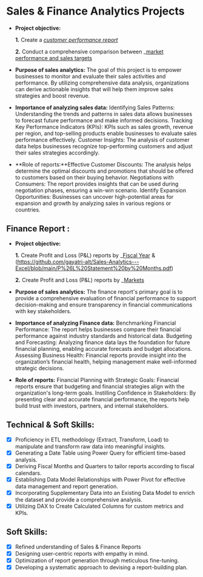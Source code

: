 # Sales & Finance Analytics Projects
- **Project objective:** 

    **1.** Create a _[customer performance report](https://github.com/gayatri-alt/Sales-Analytics---Excel/blob/main/Customer%20Performance%20Report.pdf)_ 

    **2.** Conduct a comprehensive comparison between _[market performance and sales targets](https://github.com/gayatri-alt/Sales-Analytics---Excel/blob/main/Market%20Performance%20vs%20Target%20Report.pdf)
- **Purpose of sales analytics:** The goal of this project is to empower businesses to monitor and evaluate their sales activities and performance. By utilizing comprehensive data analysis, organizations can derive actionable insights that will help them improve sales strategies and boost revenue.

- **Importance of analyzing sales data:** Identifying Sales Patterns: Understanding the trends and patterns in sales data allows businesses to forecast future performance and make informed decisions.
Tracking Key Performance Indicators (KPIs): KPIs such as sales growth, revenue per region, and top-selling products enable businesses to evaluate sales performance effectively.
Customer Insights: The analysis of customer data helps businesses recognize top-performing customers and adjust their sales strategies accordingly.

- **Role of reports:**Effective Customer Discounts: The analysis helps determine the optimal discounts and promotions that should be offered to customers based on their buying behavior.
Negotiations with Consumers: The report provides insights that can be used during negotiation phases, ensuring a win-win scenario.
Identify Expansion Opportunities: Businesses can uncover high-potential areas for expansion and growth by analyzing sales in various regions or countries.


## Finance Report :

- **Project objective:** 

    **1.** Create Profit and Loss (P&L) reports by _[Fiscal Year](https://github.com/gayatri-alt/Sales-Analytics---Excel/blob/main/P%26L%20Statement%20by%20Fiscal%20Year.pdf) &(https://github.com/gayatri-alt/Sales-Analytics---Excel/blob/main/P%26L%20Statement%20by%20Months.pdf)

   **2.** Create Profit and Loss (P&L) reports by _[Markets](https://github.com/gayatri-alt/Sales-Analytics---Excel/blob/main/P%26L%20Statement%20by%20Markets.pdf)

- **Purpose of sales analytics:** The finance report's primary goal is to provide a comprehensive evaluation of financial performance to support decision-making and ensure transparency in financial communications with key stakeholders.

- **Importance of analyzing Finance data:** Benchmarking Financial Performance: The report helps businesses compare their financial performance against industry standards and historical data.
Budgeting and Forecasting: Analyzing finance data lays the foundation for future financial planning, enabling accurate forecasts and budget allocations.
Assessing Business Health: Financial reports provide insight into the organization’s financial health, helping management make well-informed strategic decisions.

- **Role of reports:** Financial Planning with Strategic Goals: Financial reports ensure that budgeting and financial strategies align with the organization's long-term goals.
Instilling Confidence in Stakeholders: By presenting clear and accurate financial performance, the reports help build trust with investors, partners, and internal stakeholders.

## Technical & Soft Skills:
- [x]	Proficiency in ETL methodology (Extract, Transform, Load) to manipulate and transform raw data into meaningful insights.
- [x]	Generating a Date Table using Power Query for efficient time-based analysis.
- [x]	Deriving Fiscal Months and Quarters to tailor reports according to fiscal calendars.
- [x]	Establishing Data Model Relationships with Power Pivot for effective data management and report generation.
- [x]	Incorporating Supplementary Data into an Existing Data Model to enrich the dataset and provide a comprehensive analysis.
- [x]	Utilizing DAX to Create Calculated Columns for custom metrics and KPIs.

## Soft Skills:
- [x]	Refined understanding of Sales & Finance Reports
- [x]	Designing user-centric reports with empathy in mind.
- [x]	Optimization of report generation through meticulous fine-tuning.
- [x]	Developing a systematic approach to devising a report-building plan.
